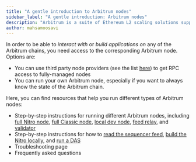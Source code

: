 ```yaml
---
title: "A gentle introduction to Arbitrum nodes"
sidebar_label: "A gentle introduction: Arbitrum nodes"
description: "Arbitrum is a suite of Ethereum L2 scaling solutions supported by a decentralized network of nodes. This guide introduces you to Arbitrum's node types and how they work together to scale Ethereum."
author: mahsamoosavi
---
```


In order to be able to _interact with_ or _build applications on_ any of the Arbitrum chains, you need access to the corresponding Arbitrum node. Options are:

- You can use third party node providers (see the list [here](./node-providers.mdx)) to get RPC access to fully-managed nodes 
- You can run your own Arbitrum node, especially if you want to always know the state of the Arbitrum chain. 

Here, you can find resources that help you run different types of Arbitrum nodes:

- Step-by-step instructions for running different Arbitrum nodes, including [full Nitro node](./running-a-node.md), [full Classic node](./how-tos/running-a-classic-node.mdx), [local dev node](./how-tos/local-dev-node.mdx), [feed relay](./how-tos/running-a-fees-relay.mdx), and [validator](./how-tos/running-a-validator.mdx)
- Step-by-step instructions for how to [read the sequencer feed](./how-tos/read-sequencer-feed.md), [build the Nitro locally](./how-tos/build-nitro-locally.md), and [run a DAS](../das/daserver-instructions.mdx)
- Troubleshooting page
- Frequently asked questions